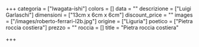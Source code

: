 +++
categoria = ["Iwagata-ishi"]
colors = []
data = ""
descrizione = ["Luigi Garlaschi"]
dimensioni = ["13cm x 6cm x 6cm"]
discount_price = ""
images = ["/images/roberto-ferrari-l2b.jpg"]
origine = ["Liguria"]
poetico = ["Pietra roccia costiera"]
prezzo = ""
roccia = []
title = "Pietra roccia costiera"

+++
